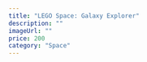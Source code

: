```yaml
---
title: "LEGO Space: Galaxy Explorer"
description: ""
imageUrl: ""
price: 200
category: "Space"
---
```


